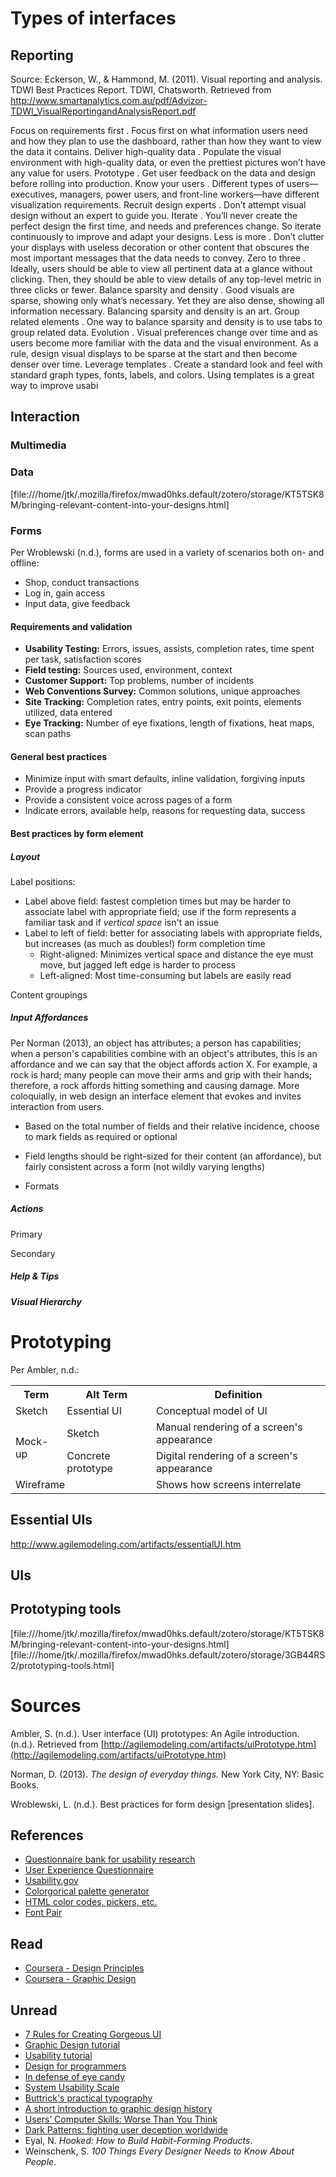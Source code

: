 
# Types of interfaces

## Reporting

Source: Eckerson, W., & Hammond, M. (2011). Visual reporting and analysis. TDWI Best Practices Report. TDWI, Chatsworth. Retrieved from http://www.smartanalytics.com.au/pdf/Advizor-TDWI_VisualReportingandAnalysisReport.pdf

Focus on requirements first . 
Focus first on what information users need and how they plan to use the 
dashboard, rather than how they want to view the data it contains.
Deliver high-quality data .
 Populate the visual environment with high-quality data, or even the 
prettiest pictures won’t have any value for users.
Prototype
 .
 Get user feedback on the data and design before rolling into production.
Know your users .
 Different types of users—executives, managers, power users, and front-line 
workers—have different visualization requirements. 
Recruit design experts . 
Don’t attempt visual design without an expert to guide you.
Iterate
 . 
You’ll never create the perfect design the first time, and needs and preferences change. So 
iterate continuously to improve and adapt your designs.
Less is more .
 Don’t clutter your displays with useless decoration or other content that obscures the 
most important messages that the data needs to convey.
Zero to three . 
Ideally, users should be able to view all pertinent data at a glance without clicking. 
Then, they should be able to view details of any top-level metric in three clicks or fewer.
Balance sparsity and density . 
Good visuals are sparse, showing only what’s necessary. Yet they are also 
dense, showing all information necessary. Balancing sparsity and density is an art.
Group related elements .
 One way to balance sparsity and density is to use tabs to group related data. 
Evolution
 .
 Visual preferences change over time and as users become more familiar with the data and 
the visual environment. As a rule, design visual displays to be sparse at the start and then become 
denser over time.
Leverage templates .
 Create a standard look and feel with standard graph types, fonts, labels, and 
colors. Using templates is a great way to improve usabi


## Interaction

### Multimedia

### Data

[file:///home/jtk/.mozilla/firefox/mwad0hks.default/zotero/storage/KT5TSK8M/bringing-relevant-content-into-your-designs.html]

### Forms

Per Wroblewski (n.d.), forms are used in a variety of scenarios both on- and offline:

- Shop, conduct transactions
- Log in, gain access
- Input data, give feedback

#### Requirements and validation

- **Usability Testing:** Errors, issues, assists, completion rates, time spent 
per task, satisfaction scores
- **Field testing:** Sources used, environment, context
- **Customer Support:** Top problems, number of incidents
- **Web Conventions Survey:** Common solutions, unique approaches
- **Site Tracking:** Completion rates, entry points, exit points, elements utilized, data entered 
- **Eye Tracking:** Number of eye fixations, length of fixations, heat maps, scan paths 

#### General best practices

- Minimize input with smart defaults, inline validation, forgiving inputs
- Provide a progress indicator
- Provide a consistent voice across pages of a form
- Indicate errors, available help, reasons for requesting data, success

#### Best practices by form element

##### Layout 

Label positions:

- Label above field: fastest completion times but may be harder to associate label with appropriate field; use if the form represents a familiar task and if _vertical space_ isn't an issue
- Label to left of field: better for associating labels with appropriate fields, but increases (as much as doubles!) form completion time
    - Right-aligned: Minimizes vertical space and distance the eye must move, but jagged left edge is harder to process
    - Left-aligned: Most time-consuming but labels are easily read
    
Content groupings 

##### Input Affordances 

Per Norman (2013), an object has attributes; a person has capabilities; when a person's capabilities combine with an object's attributes, this is an affordance and we can say that the object affords action X. For example, a rock is hard; many people can move their arms and grip with their hands; therefore, a rock affords hitting something and causing damage. More coloquially, in web design an interface element that evokes and invites interaction from users.

- Based on the total number of fields and their relative incidence, choose to mark fields as required or optional 
- Field lengths should be right-sized for their content (an affordance), but fairly consistent across a form (not wildly varying lengths)


- Formats   

##### Actions 

Primary 

Secondary 

##### Help & Tips 

##### Visual Hierarchy


# Prototyping

Per Ambler, n.d.:

<table>
<tr><th>Term</th><th>Alt Term</th><th>Definition</th></tr>
<tr><td>Sketch</td><td>Essential UI</td><td>Conceptual model of UI</td></tr>
<tr><td rowspan="2">Mock-up</td><td>Sketch</td><td>Manual rendering of a screen's appearance</td></tr>
<tr><td>Concrete prototype</td><td>Digital rendering of a screen's appearance</td></tr>
<tr><td colspan="2">Wireframe</td><td>Shows how screens interrelate</td></tr>
</table>



## Essential UIs

http://www.agilemodeling.com/artifacts/essentialUI.htm

## UIs

## Prototyping tools

[file:///home/jtk/.mozilla/firefox/mwad0hks.default/zotero/storage/KT5TSK8M/bringing-relevant-content-into-your-designs.html]
[file:///home/jtk/.mozilla/firefox/mwad0hks.default/zotero/storage/3GB44RS2/prototyping-tools.html]

# Sources

Ambler, S. (n.d.). User interface (UI) prototypes: An Agile introduction. (n.d.). Retrieved from [http://agilemodeling.com/artifacts/uiPrototype.htm](http://agilemodeling.com/artifacts/uiPrototype.htm)

Norman, D. (2013). _The design of everyday things._ New York City, NY: Basic Books.

Wroblewski, L. (n.d.). Best practices for form design [presentation slides]. 

## References

- [Questionnaire bank for usability research](http://www.usabilitynet.org/tools/r_questionnaire.htm)
- [User Experience Questionnaire](http://www.ueq-online.org/)
- [Usability.gov](https://www.usability.gov/)
- [Colorgorical palette generator](http://vrl.cs.brown.edu/color)
- [HTML color codes, pickers, etc.](http://htmlcolorcodes.com/)
- [Font Pair](http://fontpair.co/)

## Read

- [Coursera - Design Principles](https://www.coursera.org/learn/design-principles)
- [Coursera - Graphic Design](https://www.coursera.org/learn/fundamentals-of-graphic-design)

## Unread

- [7 Rules for Creating Gorgeous UI](https://medium.com/@erikdkennedy/7-rules-for-creating-gorgeous-ui-part-1-559d4e805cda)
- [Graphic Design tutorial](http://www.afterhoursprogramming.com/tutorial/Graphic-Design/Introduction/)
- [Usability tutorial](http://www.afterhoursprogramming.com/tutorial/Usability/Introduction/)
- [Design for programmers](https://blog.prototypr.io/design-for-programmers-d38c56982cd0#.cx4hjk2o1)
- [In defense of eye candy](http://alistapart.com/article/indefenseofeyecandy)
- [System Usability Scale](https://www.usability.gov/how-to-and-tools/methods/system-usability-scale.html)
- [Buttrick's practical typography](http://practicaltypography.com/index.html#toc)
- [A short introduction to graphic design history](http://www.designhistory.org/index.html)
- [Users’ Computer Skills: Worse Than You Think](https://www.nngroup.com/articles/computer-skill-levels/)
- [Dark Patterns: fighting user deception worldwide](http://darkpatterns.org/)
- Eyal, N. _Hooked: How to Build Habit-Forming Products_.
- Weinschenk, S. _100 Things Every Designer Needs to Know About People_.
